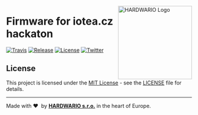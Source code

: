 <a href="https://www.hardwario.com/"><img src="https://www.hardwario.com/ci/assets/hw-logo.svg" width="200" alt="HARDWARIO Logo" align="right"></a>

# Firmware for iotea.cz hackaton

[![Travis](https://img.shields.io/travis/bigclownprojects/bcf-stetoskop/master.svg)](https://travis-ci.org/bigclownprojects/bcf-stetoskop)
[![Release](https://img.shields.io/github/release/bigclownprojects/bcf-stetoskop.svg)](https://github.com/bigclownprojects/bcf-stetoskop/releases)
[![License](https://img.shields.io/github/license/bigclownprojects/bcf-stetoskop.svg)](https://github.com/bigclownprojects/bcf-stetoskop/blob/master/LICENSE)
[![Twitter](https://img.shields.io/twitter/follow/hardwario_en.svg?style=social&label=Follow)](https://twitter.com/hardwario_en)

## License

This project is licensed under the [MIT License](https://opensource.org/licenses/MIT/) - see the [LICENSE](LICENSE) file for details.

---

Made with &#x2764;&nbsp; by [**HARDWARIO s.r.o.**](https://www.hardwario.com/) in the heart of Europe.
